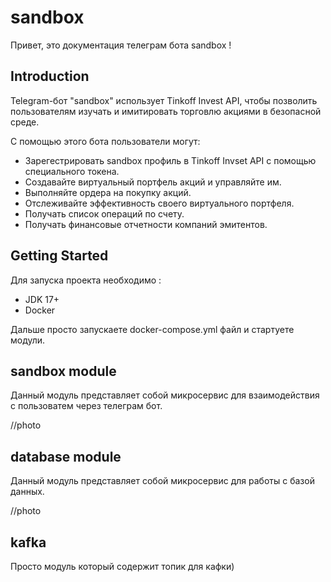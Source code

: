 # sandbox

Привет, это документация телеграм бота sandbox ! 

## Introduction

Telegram-бот "sandbox" использует Tinkoff Invest API, чтобы позволить пользователям изучать и имитировать торговлю акциями в безопасной среде. 

С помощью этого бота пользователи могут:

  - Зарегестрировать sandbox  профиль в Tinkoff Invset API с помощью специального токена.
  - Создавайте виртуальный портфель акций и управляйте им.
  - Выполняйте ордера на покупку акций.
  - Отслеживайте эффективность своего виртуального портфеля.
  - Получать список операций по счету.
  - Получать финансовые отчетности компаний эмитентов.

## Getting Started

Для запуска проекта необходимо :
  - JDK 17+
  - Docker
    
Дальше просто запускаете docker-compose.yml файл и стартуете модули.

## sandbox module 

Данный модуль представляет собой микросервис для взаимодействия с пользоватем через телеграм бот.

//photo



## database module 

Данный модуль представляет собой микросервис для работы с базой данных.

//photo

## kafka 

Просто модуль который содержит топик для кафки)

  

